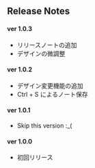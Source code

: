 ## Release Notes

#### ver 1.0.3
- リリースノートの追加
- デザインの微調整

#### ver 1.0.2
- デザイン変更機能の追加
- Ctrl + S によるノート保存

#### ver 1.0.1
- Skip this version :_(

#### ver 1.0.0
- 初回リリース
